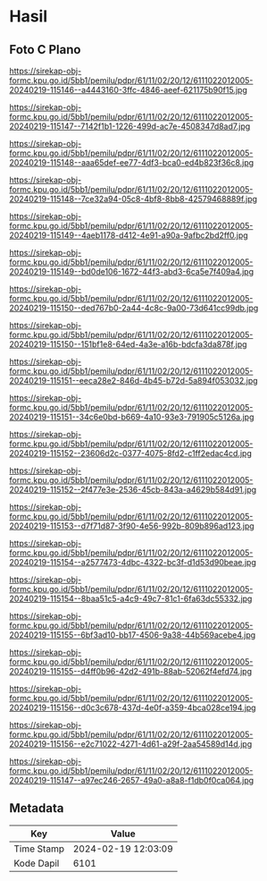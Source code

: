 # Hasil

## Foto C Plano

https://sirekap-obj-formc.kpu.go.id/5bb1/pemilu/pdpr/61/11/02/20/12/6111022012005-20240219-115146--a4443160-3ffc-4846-aeef-621175b90f15.jpg

https://sirekap-obj-formc.kpu.go.id/5bb1/pemilu/pdpr/61/11/02/20/12/6111022012005-20240219-115147--7142f1b1-1226-499d-ac7e-4508347d8ad7.jpg

https://sirekap-obj-formc.kpu.go.id/5bb1/pemilu/pdpr/61/11/02/20/12/6111022012005-20240219-115148--aaa65def-ee77-4df3-bca0-ed4b823f36c8.jpg

https://sirekap-obj-formc.kpu.go.id/5bb1/pemilu/pdpr/61/11/02/20/12/6111022012005-20240219-115148--7ce32a94-05c8-4bf8-8bb8-42579468889f.jpg

https://sirekap-obj-formc.kpu.go.id/5bb1/pemilu/pdpr/61/11/02/20/12/6111022012005-20240219-115149--4aeb1178-d412-4e91-a90a-9afbc2bd2ff0.jpg

https://sirekap-obj-formc.kpu.go.id/5bb1/pemilu/pdpr/61/11/02/20/12/6111022012005-20240219-115149--bd0de106-1672-44f3-abd3-6ca5e7f409a4.jpg

https://sirekap-obj-formc.kpu.go.id/5bb1/pemilu/pdpr/61/11/02/20/12/6111022012005-20240219-115150--ded767b0-2a44-4c8c-9a00-73d641cc99db.jpg

https://sirekap-obj-formc.kpu.go.id/5bb1/pemilu/pdpr/61/11/02/20/12/6111022012005-20240219-115150--151bf1e8-64ed-4a3e-a16b-bdcfa3da878f.jpg

https://sirekap-obj-formc.kpu.go.id/5bb1/pemilu/pdpr/61/11/02/20/12/6111022012005-20240219-115151--eeca28e2-846d-4b45-b72d-5a894f053032.jpg

https://sirekap-obj-formc.kpu.go.id/5bb1/pemilu/pdpr/61/11/02/20/12/6111022012005-20240219-115151--34c6e0bd-b669-4a10-93e3-791905c5126a.jpg

https://sirekap-obj-formc.kpu.go.id/5bb1/pemilu/pdpr/61/11/02/20/12/6111022012005-20240219-115152--23606d2c-0377-4075-8fd2-c1ff2edac4cd.jpg

https://sirekap-obj-formc.kpu.go.id/5bb1/pemilu/pdpr/61/11/02/20/12/6111022012005-20240219-115152--2f477e3e-2536-45cb-843a-a4629b584d91.jpg

https://sirekap-obj-formc.kpu.go.id/5bb1/pemilu/pdpr/61/11/02/20/12/6111022012005-20240219-115153--d7f71d87-3f90-4e56-992b-809b896ad123.jpg

https://sirekap-obj-formc.kpu.go.id/5bb1/pemilu/pdpr/61/11/02/20/12/6111022012005-20240219-115154--a2577473-4dbc-4322-bc3f-d1d53d90beae.jpg

https://sirekap-obj-formc.kpu.go.id/5bb1/pemilu/pdpr/61/11/02/20/12/6111022012005-20240219-115154--8baa51c5-a4c9-49c7-81c1-6fa63dc55332.jpg

https://sirekap-obj-formc.kpu.go.id/5bb1/pemilu/pdpr/61/11/02/20/12/6111022012005-20240219-115155--6bf3ad10-bb17-4506-9a38-44b569acebe4.jpg

https://sirekap-obj-formc.kpu.go.id/5bb1/pemilu/pdpr/61/11/02/20/12/6111022012005-20240219-115155--d4ff0b96-42d2-491b-88ab-52062f4efd74.jpg

https://sirekap-obj-formc.kpu.go.id/5bb1/pemilu/pdpr/61/11/02/20/12/6111022012005-20240219-115156--d0c3c678-437d-4e0f-a359-4bca028ce194.jpg

https://sirekap-obj-formc.kpu.go.id/5bb1/pemilu/pdpr/61/11/02/20/12/6111022012005-20240219-115156--e2c71022-4271-4d61-a29f-2aa54589d14d.jpg

https://sirekap-obj-formc.kpu.go.id/5bb1/pemilu/pdpr/61/11/02/20/12/6111022012005-20240219-115147--a97ec246-2657-49a0-a8a8-f1db0f0ca064.jpg


## Metadata

| Key        | Value               |
| ---------- | ------------------- |
| Time Stamp | 2024-02-19 12:03:09 |
| Kode Dapil | 6101                |



